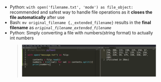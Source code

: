 - Python: `with open('filename.txt', 'mode') as file_object:` recommended and safest way to handle file operations as it **closes the file automatically** after use
- Bash: `mv original_filename {,_extended_filename}` results in the **final filename** as *`original_filename_extended_filename`*
- Python: Simply converting a file with numbers(string format) to actually int numbers
  > ![John Hammond PicoCtf2022 #2](https://github.com/CBSINHA/Linux-Cybersecurity-ShortNotes/blob/main/Picture%20Uploads/pic1.png)
